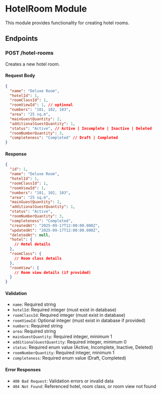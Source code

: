 # HotelRoom Module

This module provides functionality for creating hotel rooms.

## Endpoints

### POST /hotel-rooms

Creates a new hotel room.

#### Request Body

```json
{
  "name": "Deluxe Room",
  "hotelId": 1,
  "roomClassId": 1,
  "roomViewId": 1, // optional
  "numbers": "101, 102, 103",
  "area": "25 sq.m",
  "mainGuestQuantity": 2,
  "additionalGuestQuantity": 1,
  "status": "Active", // Active | Incomplete | Inactive | Deleted
  "roomNumberQuantity": 3,
  "completeness": "Completed" // Draft | Completed
}
```

#### Response

```json
{
  "id": 1,
  "name": "Deluxe Room",
  "hotelId": 1,
  "roomClassId": 1,
  "roomViewId": 1,
  "numbers": "101, 102, 103",
  "area": "25 sq.m",
  "mainGuestQuantity": 2,
  "additionalGuestQuantity": 1,
  "status": "Active",
  "roomNumberQuantity": 3,
  "completeness": "Completed",
  "createdAt": "2025-09-17T12:00:00.000Z",
  "updatedAt": "2025-09-17T12:00:00.000Z",
  "deletedAt": null,
  "hotel": {
    // Hotel details
  },
  "roomClass": {
    // Room class details
  },
  "roomView": {
    // Room view details (if provided)
  }
}
```

#### Validation

- `name`: Required string
- `hotelId`: Required integer (must exist in database)
- `roomClassId`: Required integer (must exist in database)
- `roomViewId`: Optional integer (must exist in database if provided)
- `numbers`: Required string
- `area`: Required string
- `mainGuestQuantity`: Required integer, minimum 1
- `additionalGuestQuantity`: Required integer, minimum 0
- `status`: Required enum value (Active, Incomplete, Inactive, Deleted)
- `roomNumberQuantity`: Required integer, minimum 1
- `completeness`: Required enum value (Draft, Completed)

#### Error Responses

- `400 Bad Request`: Validation errors or invalid data
- `404 Not Found`: Referenced hotel, room class, or room view not found
